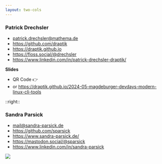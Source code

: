 ```yaml
---
layout: two-cols
---
```


### Patrick Drechsler

- <mdi-email /> patrick.drechsler@mathema.de
- <logos-github-icon /> https://github.com/draptik
- <mdi-web /> https://draptik.github.io
- <logos-mastodon-icon /> https://floss.social/@drechsler
- <logos-linkedin-icon /> https://www.linkedin.com/in/patrick-drechsler-draptik/

**Slides**

- QR Code 👉
- or https://draptik.github.io/2024-05-magdeburger-devdays-modern-linux-cli-tools

::right::

### Sandra Parsick

- <mdi-email /> mail@sandra-parsick.de
- <logos-github-icon /> https://github.com/sparsick
- <mdi-web /> https://www.sandra-parsick.de/
- <logos-mastodon-icon /> https://mastodon.social/@sparsick
- <logos-linkedin-icon /> https://www.linkedin.com/in/sandra-parsick

<img
  class="absolute bottom-5 right-10 h-60"
  src="/images/slides-magdeburger-devday-24.png"
/>
